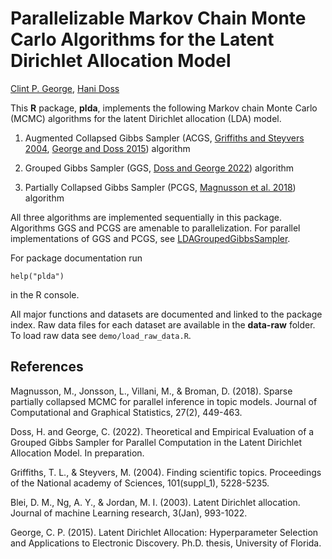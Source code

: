 # Parallelizable Markov Chain Monte Carlo Algorithms for the Latent Dirichlet Allocation Model

[Clint P. George](https://iitgoa.ac.in/~clint), [Hani Doss](https://users.stat.ufl.edu/~doss/) 

This **R** package, **plda**, implements the following Markov chain Monte Carlo (MCMC) algorithms for the latent Dirichlet allocation (LDA) model. 

1. Augmented Collapsed Gibbs Sampler (ACGS, [Griffiths and Steyvers 2004](#4), [George and Doss 2015](#7)) algorithm

2. Grouped Gibbs Sampler (GGS, [Doss and George 2022](#3)) algorithm

3. Partially Collapsed Gibbs Sampler (PCGS, [Magnusson et al. 2018](#1)) algorithm 

All three algorithms are implemented sequentially in this package. Algorithms GGS and PCGS are amenable to parallelization. For parallel implementations of GGS and PCGS, see [LDAGroupedGibbsSampler](https://github.com/clintpgeorge/LDAGroupedGibbsSampler). 

For package documentation run 

    help("plda")

in the R console. 

All major functions and datasets are documented and linked to 
the package index. Raw data files for each dataset are available in the 
**data-raw** folder. To load raw data see `demo/load_raw_data.R`.    



## References 

<a id="1">Magnusson, M., Jonsson, L., Villani, M., & Broman, D. (2018)</a>. Sparse partially collapsed MCMC for parallel inference in topic models. Journal of Computational and Graphical Statistics, 27(2), 449-463.

<a id="3">Doss, H. and George, C. (2022)</a>. Theoretical and Empirical Evaluation of a Grouped Gibbs Sampler for Parallel Computation in the Latent Dirichlet Allocation Model. In preparation. 

<a id="4">Griffiths, T. L., & Steyvers, M. (2004)</a>. Finding scientific topics. Proceedings of the National academy of Sciences, 101(suppl_1), 5228-5235.

<a id="6">Blei, D. M., Ng, A. Y., & Jordan, M. I. (2003)</a>. Latent Dirichlet allocation. Journal of machine Learning research, 3(Jan), 993-1022.

<a id="7">George, C. P. (2015)</a>. Latent Dirichlet Allocation: Hyperparameter Selection and Applications to Electronic Discovery. Ph.D. thesis, University of Florida.


